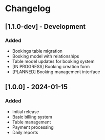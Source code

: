 # Changelog

## [1.1.0-dev] - Development
### Added 
- Bookings table migration
- Booking model with relationships
- Table model updates for booking system
- [IN PROGRESS] Booking creation form
- [PLANNED] Booking management interface

## [1.0.0] - 2024-01-15
### Added
- Initial release
- Basic billing system
- Table management
- Payment processing
- Daily reports